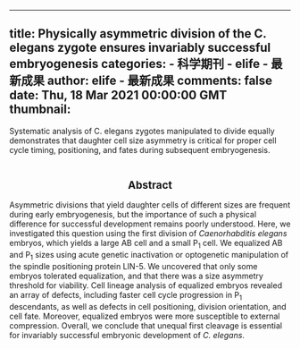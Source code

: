 
---
title: Physically asymmetric division of the C. elegans zygote ensures invariably successful embryogenesis
categories: 
    - 科学期刊
    - elife - 最新成果
author: elife - 最新成果
comments: false
date: Thu, 18 Mar 2021 00:00:00 GMT
thumbnail: 
---

<div>   
Systematic analysis of C. elegans zygotes manipulated to divide equally demonstrates that daughter cell size asymmetry is critical for proper cell cycle timing, positioning, and fates during subsequent embryogenesis.
  <br><br><h2 style="font-size: 14pt"><center>Abstract</center></h2>
      <p class="paragraph">Asymmetric divisions that yield daughter cells of different sizes are frequent during early embryogenesis, but the importance of such a physical difference for successful development remains poorly understood. Here, we investigated this question using the first division of <i>Caenorhabditis elegans</i> embryos, which yields a large AB cell and a small P<sub>1</sub> cell. We equalized AB and P<sub>1</sub> sizes using acute genetic inactivation or optogenetic manipulation of the spindle positioning protein LIN-5. We uncovered that only some embryos tolerated equalization, and that there was a size asymmetry threshold for viability. Cell lineage analysis of equalized embryos revealed an array of defects, including faster cell cycle progression in P<sub>1</sub> descendants, as well as defects in cell positioning, division orientation, and cell fate. Moreover, equalized embryos were more susceptible to external compression. Overall, we conclude that unequal first cleavage is essential for invariably successful embryonic development of <i>C. elegans</i>.</p>




    
</div>
            